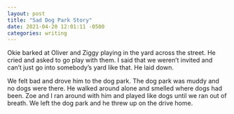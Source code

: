 ```yaml
---
layout: post
title: "Sad Dog Park Story"
date: 2021-04-20 12:01:11 -0500
categories: writing
---
```


Okie barked at Oliver and Ziggy playing in the yard across the street. He cried and asked to go play with them. I said that we weren’t invited and can’t just go into somebody’s yard like that. He laid down. 

We felt bad and drove him to the dog park. The dog park was muddy and no dogs were there. He walked around alone and smelled where dogs had been. Zoe and I ran around with him and played like dogs until we ran out of breath. We left the dog park and he threw up on the drive home.
